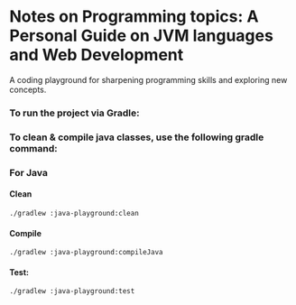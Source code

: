 # Notes on Programming topics: A Personal Guide on JVM languages and Web Development

A coding playground for sharpening programming skills and exploring new concepts.

### To run the project via Gradle:

### To clean & compile java classes, use the following gradle command:

### For Java

#### Clean

```console
./gradlew :java-playground:clean
```

#### Compile

```console
./gradlew :java-playground:compileJava
```

#### Test:

```console
./gradlew :java-playground:test
```
